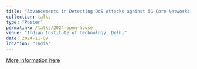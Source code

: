 ```yaml
---
title: "Advancements in Detecting DoS Attacks against 5G Core Networks"
collection: talks
type: "Poster"
permalink: /talks/2024-open-house
venue: "Indian Institute of Technology, Delhi"
date: 2024-11-09
location: "India"
---
```

[More information here](https://openhouse.iitd.ac.in/)
